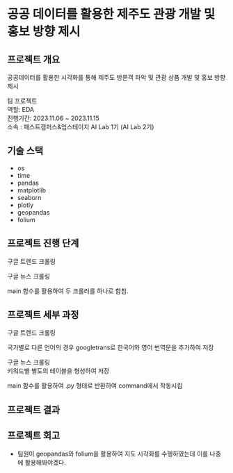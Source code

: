 # 공공 데이터를 활용한 제주도 관광 개발 및 홍보 방향 제시  
## 프로젝트 개요

  공공데이터를 활용한 시각화를 통해 제주도 방문객 파악 및 관광 상품 개발 및 홍보 방향 제시

팀 프로젝트   
역할: EDA  
진행기간: 2023.11.06 ~ 2023.11.15  
소속 : 패스트캠퍼스&업스테이지 AI Lab 1기 (AI Lab 2기)  


## 기술 스택
+ os
+ time
+ pandas
+ matplotlib
+ seaborn
+ plotly
+ geopandas
+ folium

## 프로젝트 진행 단계  

구글 트렌드 크롤링  

구글 뉴스 크롤링  

main 함수를 활용하여 두 크롤러를 하나로 합침.  

## 프로젝트 세부 과정  
구글 트렌드 크롤링  

국가별로 다른 언어의 경우 googletrans로 한국어와 영어 번역문을 추가하여 저장  

구글 뉴스 크롤링  
키워드별 별도의 테이블을 형성하여 저장  

main 함수를 활용하여 .py 형태로 반환하여 command에서 작동시킴  



## 프로젝트 결과  


## 프로젝트 회고  
+ 팀원이 geopandas와 folium을 활용하여 지도 시각화를 수행하였는데 이를 나중에 활용해봐야겠다.



